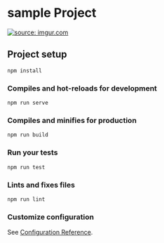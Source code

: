 # sample Project

<a href="https://imgur.com/Ao3S41p"><img src="https://i.imgur.com/Ao3S41p.gif" title="source: imgur.com" /></a>
## Project setup
```
npm install
```

### Compiles and hot-reloads for development
```
npm run serve
```

### Compiles and minifies for production
```
npm run build
```

### Run your tests
```
npm run test
```

### Lints and fixes files
```
npm run lint
```

### Customize configuration
See [Configuration Reference](https://cli.vuejs.org/config/).
